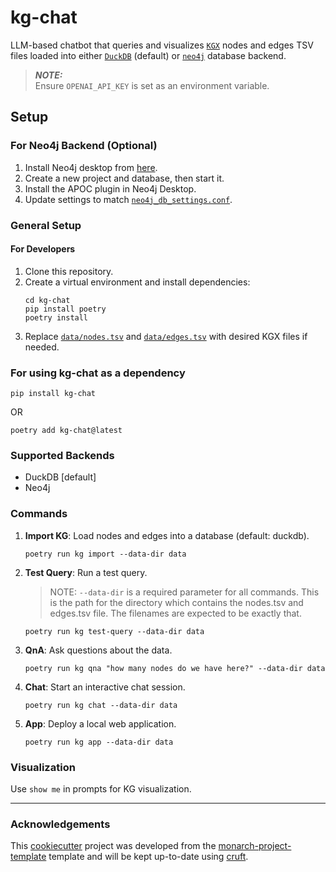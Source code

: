 # kg-chat

LLM-based chatbot that queries and visualizes [`KGX`](https://github.com/biolink/kgx) nodes and edges TSV files loaded into either [`DuckDB`](https://github.com/duckdb/duckdb) (default) or [`neo4j`](https://github.com/neo4j/neo4j) database backend.

> **_NOTE:_**  
> Ensure `OPENAI_API_KEY` is set as an environment variable.

## Setup

### For Neo4j Backend (Optional)
1. Install Neo4j desktop from [here](https://neo4j.com/download/).
2. Create a new project and database, then start it.
3. Install the APOC plugin in Neo4j Desktop.
4. Update settings to match [`neo4j_db_settings.conf`](conf_files/neo4j_db_settings.conf).

### General Setup 

#### For Developers 
1. Clone this repository.
2. Create a virtual environment and install dependencies:
    ```shell
    cd kg-chat
    pip install poetry
    poetry install
    ```
3. Replace [`data/nodes.tsv`](data/nodes.tsv) and [`data/edges.tsv`](data/edges.tsv) with desired KGX files if needed.

### For using kg-chat as a dependency

```shell
pip install kg-chat
```
OR
```shell
poetry add kg-chat@latest
```

### Supported Backends
- DuckDB [default]
- Neo4j

### Commands

1. **Import KG**: Load nodes and edges into a database (default: duckdb).
    ```shell
    poetry run kg import --data-dir data
    ```

2. **Test Query**: Run a test query. 
   > NOTE: `--data-dir` is a required parameter for all commands. This is the path for the directory which contains the nodes.tsv and edges.tsv file. The filenames are expected to be exactly that.
    ```shell
    poetry run kg test-query --data-dir data
    ```

3. **QnA**: Ask questions about the data.
    ```shell
    poetry run kg qna "how many nodes do we have here?" --data-dir data
    ```

4. **Chat**: Start an interactive chat session.
    ```shell
    poetry run kg chat --data-dir data
    ```

5. **App**: Deploy a local web application.
    ```shell
    poetry run kg app --data-dir data
    ```

### Visualization
Use `show me` in prompts for KG visualization.

---
### Acknowledgements

This [cookiecutter](https://cookiecutter.readthedocs.io/en/stable/README.html) project was developed from the [monarch-project-template](https://github.com/monarch-initiative/monarch-project-template) template and will be kept up-to-date using [cruft](https://cruft.github.io/cruft/).
